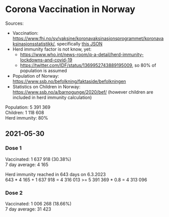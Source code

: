 # Corona Vaccination in Norway

Sources:

- Vaccination: <https://www.fhi.no/sv/vaksine/koronavaksinasjonsprogrammet/koronavaksinasjonsstatistikk/>, specifically [this JSON](https://www.fhi.no/api/chartdata/api/99119)
- Herd immunity factor is not know, yet:
  - <https://www.who.int/news-room/q-a-detail/herd-immunity-lockdowns-and-covid-19>
  - <https://twitter.com/IDF/status/1369952743889195009>, so 80% of population is assumed
- Population of Norway: <https://www.ssb.no/befolkning/faktaside/befolkningen>
- Statistics on Children in Norway: https://www.ssb.no/a/barnogunge/2020/bef/ (however children are included in herd immunity calculation)

Population: 5 391 369  
Children: 1 118 608  
Herd immunity: 80%  

## 2021-05-30

### Dose 1

Vaccinated: 1 637 918 (30.38%)  
7 day average: 4 165

Herd immunity reached in 643 days on 6.3.2023  
643 * 4 165 + 1 637 918 = 4 316 013 >= 5 391 369 * 0.8 = 4 313 096

### Dose 2

Vaccinated: 1 006 268 (18.66%)  
7 day average: 31 423


